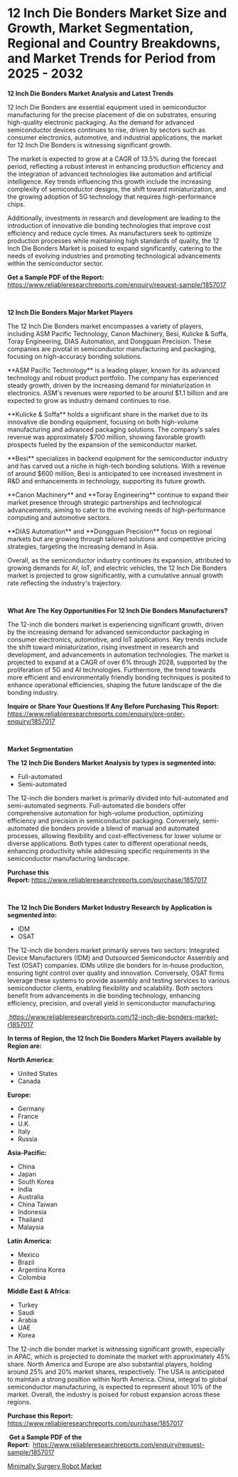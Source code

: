 <p><h1>12 Inch Die Bonders Market Size and Growth, Market Segmentation, Regional and Country Breakdowns, and Market Trends for Period from 2025 -  2032</h1></p><p><strong>12 Inch Die Bonders Market Analysis and Latest Trends</strong></p>
<p><p>12 Inch Die Bonders are essential equipment used in semiconductor manufacturing for the precise placement of die on substrates, ensuring high-quality electronic packaging. As the demand for advanced semiconductor devices continues to rise, driven by sectors such as consumer electronics, automotive, and industrial applications, the market for 12 Inch Die Bonders is witnessing significant growth. </p><p>The market is expected to grow at a CAGR of 13.5% during the forecast period, reflecting a robust interest in enhancing production efficiency and the integration of advanced technologies like automation and artificial intelligence. Key trends influencing this growth include the increasing complexity of semiconductor designs, the shift toward miniaturization, and the growing adoption of 5G technology that requires high-performance chips.</p><p>Additionally, investments in research and development are leading to the introduction of innovative die bonding technologies that improve cost efficiency and reduce cycle times. As manufacturers seek to optimize production processes while maintaining high standards of quality, the 12 Inch Die Bonders Market is poised to expand significantly, catering to the needs of evolving industries and promoting technological advancements within the semiconductor sector.</p></p>
<p><strong>Get a Sample PDF of the Report:&nbsp;</strong> <a href="https://www.reliableresearchreports.com/enquiry/request-sample/1857017?utm_campaign=2652&utm_medium=2&utm_source=Github&utm_content=ia&utm_term=27032025&utm_id=12-inch-die-bonders">https://www.reliableresearchreports.com/enquiry/request-sample/1857017</a></p>
<p>&nbsp;</p>
<p><strong>12 Inch Die Bonders Major Market Players</strong></p>
<p><p>The 12 Inch Die Bonders market encompasses a variety of players, including ASM Pacific Technology, Canon Machinery, Besi, Kulicke & Soffa, Toray Engineering, DIAS Automation, and Dongguan Precision. These companies are pivotal in semiconductor manufacturing and packaging, focusing on high-accuracy bonding solutions.</p><p>**ASM Pacific Technology** is a leading player, known for its advanced technology and robust product portfolio. The company has experienced steady growth, driven by the increasing demand for miniaturization in electronics. ASM's revenues were reported to be around $1.1 billion and are expected to grow as industry demand continues to rise.</p><p>**Kulicke & Soffa** holds a significant share in the market due to its innovative die bonding equipment, focusing on both high-volume manufacturing and advanced packaging solutions. The company's sales revenue was approximately $700 million, showing favorable growth prospects fueled by the expansion of the semiconductor market.</p><p>**Besi** specializes in backend equipment for the semiconductor industry and has carved out a niche in high-tech bonding solutions. With a revenue of around $600 million, Besi is anticipated to see increased investment in R&D and enhancements in technology, supporting its future growth.</p><p>**Canon Machinery** and **Toray Engineering** continue to expand their market presence through strategic partnerships and technological advancements, aiming to cater to the evolving needs of high-performance computing and automotive sectors.</p><p>**DIAS Automation** and **Dongguan Precision** focus on regional markets but are growing through tailored solutions and competitive pricing strategies, targeting the increasing demand in Asia.</p><p>Overall, as the semiconductor industry continues its expansion, attributed to growing demands for AI, IoT, and electric vehicles, the 12 Inch Die Bonders market is projected to grow significantly, with a cumulative annual growth rate reflecting the industry's trajectory.</p></p>
<p>&nbsp;</p>
<p><strong>What Are The Key Opportunities For 12 Inch Die Bonders Manufacturers?</strong></p>
<p><p>The 12-inch die bonders market is experiencing significant growth, driven by the increasing demand for advanced semiconductor packaging in consumer electronics, automotive, and IoT applications. Key trends include the shift toward miniaturization, rising investment in research and development, and advancements in automation technologies. The market is projected to expand at a CAGR of over 6% through 2028, supported by the proliferation of 5G and AI technologies. Furthermore, the trend towards more efficient and environmentally friendly bonding techniques is posited to enhance operational efficiencies, shaping the future landscape of the die bonding industry.</p></p>
<p><strong>Inquire or Share Your Questions If Any Before Purchasing This Report:</strong> <a href="https://www.reliableresearchreports.com/enquiry/pre-order-enquiry/1857017?utm_campaign=2652&utm_medium=2&utm_source=Github&utm_content=ia&utm_term=27032025&utm_id=12-inch-die-bonders">https://www.reliableresearchreports.com/enquiry/pre-order-enquiry/1857017</a></p>
<p>&nbsp;</p>
<p><strong>Market Segmentation</strong></p>
<p><strong>The 12 Inch Die Bonders Market Analysis by types is segmented into:</strong></p>
<p><ul><li>Full-automated</li><li>Semi-automated</li></ul></p>
<p><p>The 12-inch die bonders market is primarily divided into full-automated and semi-automated segments. Full-automated die bonders offer comprehensive automation for high-volume production, optimizing efficiency and precision in semiconductor packaging. Conversely, semi-automated die bonders provide a blend of manual and automated processes, allowing flexibility and cost-effectiveness for lower volume or diverse applications. Both types cater to different operational needs, enhancing productivity while addressing specific requirements in the semiconductor manufacturing landscape.</p></p>
<p><strong>Purchase this Report:&nbsp;</strong><a href="https://www.reliableresearchreports.com/purchase/1857017?utm_campaign=2652&utm_medium=2&utm_source=Github&utm_content=ia&utm_term=27032025&utm_id=12-inch-die-bonders">https://www.reliableresearchreports.com/purchase/1857017</a></p>
<p>&nbsp;</p>
<p><strong>The 12 Inch Die Bonders Market Industry Research by Application is segmented into:</strong></p>
<p><ul><li>IDM</li><li>OSAT</li></ul></p>
<p><p>The 12-inch die bonders market primarily serves two sectors: Integrated Device Manufacturers (IDM) and Outsourced Semiconductor Assembly and Test (OSAT) companies. IDMs utilize die bonders for in-house production, ensuring tight control over quality and innovation. Conversely, OSAT firms leverage these systems to provide assembly and testing services to various semiconductor clients, enabling flexibility and scalability. Both sectors benefit from advancements in die bonding technology, enhancing efficiency, precision, and overall yield in semiconductor manufacturing.</p></p>
<p><a href="https://www.reliableresearchreports.com/12-inch-die-bonders-market-r1857017?utm_campaign=2652&utm_medium=2&utm_source=Github&utm_content=ia&utm_term=27032025&utm_id=12-inch-die-bonders">&nbsp;https://www.reliableresearchreports.com/12-inch-die-bonders-market-r1857017</a></p>
<p><strong>In terms of Region, the 12 Inch Die Bonders Market Players available by Region are:</strong></p>
<p>
    <p> <strong> North America: </strong>
        <ul>
            <li>United States</li>
            <li>Canada</li>
        </ul>
        </p> 
    <p> <strong> Europe: </strong>
        <ul>
            <li>Germany</li>
            <li>France</li>
            <li>U.K.</li>
            <li>Italy</li>
            <li>Russia</li>
        </ul>
        </p> 
    <p> <strong> Asia-Pacific: </strong>
        <ul>
            <li>China</li>
            <li>Japan</li>
            <li>South Korea</li>
            <li>India</li>
            <li>Australia</li>
            <li>China Taiwan</li>
            <li>Indonesia</li>
            <li>Thailand</li>
            <li>Malaysia</li>
        </ul>
        </p> 
    <p> <strong> Latin America: </strong>
        <ul>
            <li>Mexico</li>
            <li>Brazil</li>
            <li>Argentina Korea</li>
            <li>Colombia</li>
        </ul>
        </p> 
    <p> <strong> Middle East & Africa: </strong>
        <ul>
            <li>Turkey</li>
            <li>Saudi</li>
            <li>Arabia</li>
            <li>UAE</li>
            <li>Korea</li>
        </ul>
    </p>
    </p>
<p><p>The 12-inch die bonder market is witnessing significant growth, especially in APAC, which is projected to dominate the market with approximately 45% share. North America and Europe are also substantial players, holding around 25% and 20% market shares, respectively. The USA is anticipated to maintain a strong position within North America. China, integral to global semiconductor manufacturing, is expected to represent about 10% of the market. Overall, the industry is poised for robust expansion across these regions.</p></p>
<p><strong>Purchase this Report: </strong><a href="https://www.reliableresearchreports.com/purchase/1857017?utm_campaign=2652&utm_medium=2&utm_source=Github&utm_content=ia&utm_term=27032025&utm_id=12-inch-die-bonders">https://www.reliableresearchreports.com/purchase/1857017</a></p>
<p>&nbsp;<strong>Get a Sample PDF of the Report:&nbsp;&nbsp;</strong><a href="https://www.reliableresearchreports.com/enquiry/request-sample/1857017?utm_campaign=2652&utm_medium=2&utm_source=Github&utm_content=ia&utm_term=27032025&utm_id=12-inch-die-bonders">https://www.reliableresearchreports.com/enquiry/request-sample/1857017</a></p>
<p><strong></strong></p>
<p><p><a href="https://github.com/oliveroste6/Market-Research-Report-List-1/blob/main/minimally-surgery-robot-market.md?utm_campaign=2652&utm_medium=2&utm_source=Github&utm_content=ia&utm_term=27032025&utm_id=12-inch-die-bonders">Minimally Surgery Robot Market</a></p></p>